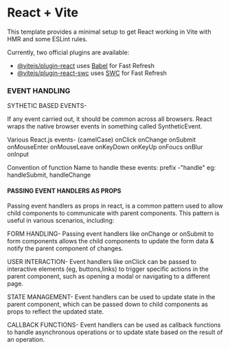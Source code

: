 # React + Vite

This template provides a minimal setup to get React working in Vite with HMR and some ESLint rules.

Currently, two official plugins are available:

- [@vitejs/plugin-react](https://github.com/vitejs/vite-plugin-react/blob/main/packages/plugin-react/README.md) uses [Babel](https://babeljs.io/) for Fast Refresh
- [@vitejs/plugin-react-swc](https://github.com/vitejs/vite-plugin-react-swc) uses [SWC](https://swc.rs/) for Fast Refresh


### EVENT HANDLING

SYTHETIC BASED EVENTS-

If any event carried out, it should be common across all browsers.
React wraps the native browser events in something called SyntheticEvent.

Various React.js events- (camelCase)
onClick
onChange
onSubmit
onMouseEnter
onMouseLeave
onKeyDown
onKeyUp
onFoucs
onBlur
onInput

Convention of function Name to handle these events: prefix -"handle"
eg: handleSubmit, handleChange



#### PASSING EVENT HANDLERS AS PROPS

Passing event handlers as props in react, is a common pattern used to allow child components to communicate with parent components. This pattern is useful in various scenarios, including:

FORM HANDLING-
Passing event handlers like onChange or onSubmit to form components allows the child components to update the form data & notify the parent component of changes.

USER INTERACTION-
Event handlers like onClick can be passed to interactive elements (eg, buttons,links) to trigger specific actions in the parent component, such as opening a modal or navigating to a different page.

STATE MANAGEMENT-
Event handlers can be used to update state in the parent component,
which can be passed down to child components as props to reflect the updated state.

CALLBACK FUNCTIONS-
Event handlers can be used as callback functions to handle asynchronous operations or to update state based on the result of an operation.






